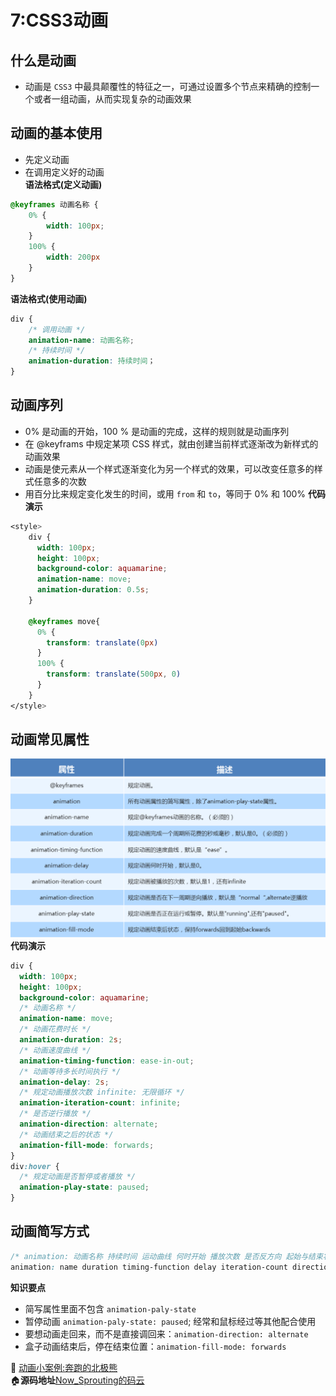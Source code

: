 # 7:CSS3动画
## 什么是动画
- 动画是 `CSS3` 中最具颠覆性的特征之一，可通过设置多个节点来精确的控制一个或者一组动画，从而实现复杂的动画效果
## 动画的基本使用
- 先定义动画
- 在调用定义好的动画<br>
**语法格式(定义动画)**
``` css
@keyframes 动画名称 {
    0% {
        width: 100px;
    }
    100% {
        width: 200px
    }
}
```
**语法格式(使用动画)**
``` css
div {
	/* 调用动画 */
    animation-name: 动画名称;
 	/* 持续时间 */
 	animation-duration: 持续时间；
}
```
## 动画序列
- 0% 是动画的开始，100 % 是动画的完成，这样的规则就是动画序列
- 在 @keyframs 中规定某项 CSS 样式，就由创建当前样式逐渐改为新样式的动画效果
- 动画是使元素从一个样式逐渐变化为另一个样式的效果，可以改变任意多的样式任意多的次数
- 用百分比来规定变化发生的时间，或用 `from` 和 `to`，等同于 0% 和 100%
**代码演示**
``` css
<style>
    div {
      width: 100px;
      height: 100px;
      background-color: aquamarine;
      animation-name: move;
      animation-duration: 0.5s;
    }

    @keyframes move{
      0% {
        transform: translate(0px)
      }
      100% {
        transform: translate(500px, 0)
      }
    }
</style>
```
## 动画常见属性
![animationcanshu](../images/animationcanshu.png)
**代码演示**
``` css
div {
  width: 100px;
  height: 100px;
  background-color: aquamarine;
  /* 动画名称 */
  animation-name: move;
  /* 动画花费时长 */
  animation-duration: 2s;
  /* 动画速度曲线 */
  animation-timing-function: ease-in-out;
  /* 动画等待多长时间执行 */
  animation-delay: 2s;
  /* 规定动画播放次数 infinite: 无限循环 */
  animation-iteration-count: infinite;
  /* 是否逆行播放 */
  animation-direction: alternate;
  /* 动画结束之后的状态 */
  animation-fill-mode: forwards;
}
div:hover {
  /* 规定动画是否暂停或者播放 */
  animation-play-state: paused;
}
```

## 动画简写方式
``` css
/* animation: 动画名称 持续时间 运动曲线 何时开始 播放次数 是否反方向 起始与结束状态 */
animation: name duration timing-function delay iteration-count direction fill-mode
```
**知识要点**<br>
- 简写属性里面不包含 `animation-paly-state`
- 暂停动画 `animation-paly-state: paused`; 经常和鼠标经过等其他配合使用
- 要想动画走回来，而不是直接调回来：`animation-direction: alternate`
- 盒子动画结束后，停在结束位置：`animation-fill-mode: forwards`

:punch: [动画小案例:奔跑的北极熊](http://now_sprouting.gitee.io/css3_animation_runbear)<br>
:house:**源码地址**[Now_Sprouting的码云](https://gitee.com/now_sprouting/CSS3_animation_runbear)







